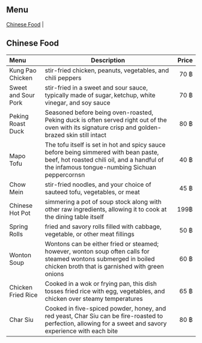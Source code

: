 ## Menu
 
[Chinese Food](#Chinese-food) |

## Chinese Food


| Menu | Description                                                  | Price |
|:-----|--------------------------------------------------------------|------:|
| Kung Pao Chicken |  stir-fried chicken, peanuts, vegetables, and chili peppers |  70 ฿ |
| Sweet and Sour Pork | stir-fried in a sweet and sour sauce, typically made of sugar, ketchup, white vinegar, and soy sauce |  70 ฿ |
| Peking Roast Duck | Seasoned before being oven-roasted, Peking duck is often served right out of the oven with its signature crisp and golden-brazed skin still intact |  80 ฿ |
| Mapo Tofu | The tofu itself is set in hot and spicy sauce before being simmered with bean paste, beef, hot roasted chili oil, and a handful of the infamous tongue-numbing Sichuan peppercornsn |  40 ฿ |
| Chow Mein | stir-fried noodles, and your choice of sauteed tofu, vegetables, or meat |  45 ฿ |
| Chinese Hot Pot | simmering a pot of soup stock along with other raw ingredients, allowing it to cook at the dining table itself |  199฿ |
| Spring Rolls | fried and savory rolls filled with cabbage, vegetable, or other meat fillings |  50 ฿ |
| Wonton Soup | Wontons can be either fried or steamed; however, wonton soup often calls for steamed wontons submerged in boiled chicken broth that is garnished with green onions |  60 ฿ |
| Chicken Fried Rice | Cooked in a wok or frying pan, this dish tosses fried rice with egg, vegetables, and chicken over steamy temperatures |  65 ฿ |
| Char Siu | Cooked in five-spiced powder, honey, and red yeast, Char Siu can be fire-roasted to perfection, allowing for a sweet and savory experience with each bite |  80 ฿ |